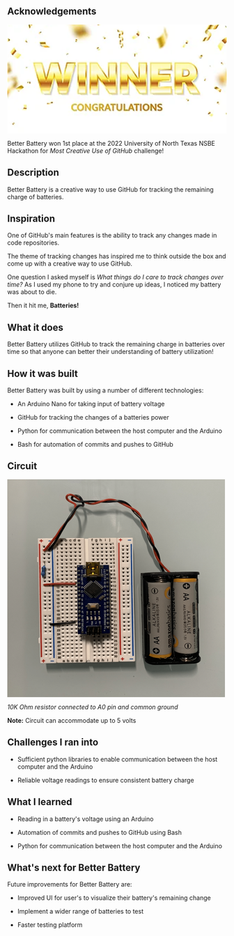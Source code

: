 ## Acknowledgements
<img align="center" alt="award" height= "250" width="1100" src="images/award.PNG"/>

Better Battery won 1st place at the 2022 University of North Texas NSBE Hackathon for *Most Creative Use of GitHub* challenge!

## Description

Better Battery is a creative way to use GitHub for tracking the remaining charge of batteries.

## Inspiration

One of GitHub's main features is the ability to track any changes made in code repositories.

The theme of tracking changes has inspired me to think outside the box and come up with a creative way to use GitHub.

One question I asked myself is _What things do I care to track changes over time?_
As I used my phone to try and conjure up ideas, I noticed my battery was about to die.

Then it hit me, **Batteries!**

## What it does

Better Battery utilizes GitHub to track the remaining charge in batteries over time so that anyone can better their understanding of battery utilization!

## How it was built

Better Battery was built by using a number of different technologies:

- An Arduino Nano for taking input of battery voltage

- GitHub for tracking the changes of a batteries power

- Python for communication between the host computer and the Arduino

- Bash for automation of commits and pushes to GitHub

## Circuit
<img align="center" alt="circuit" height= "500" width="500" src="images/circuit.png"/>

*10K Ohm resistor connected to A0 pin and common ground*

**Note:** Circuit can accommodate up to 5 volts

## Challenges I ran into

- Sufficient python libraries to enable communication between the host computer and the Arduino

- Reliable voltage readings to ensure consistent battery charge

## What I learned

- Reading in a battery's voltage using an Arduino

- Automation of commits and pushes to GitHub using Bash

- Python for communication between the host computer and the Arduino

## What's next for Better Battery

Future improvements for Better Battery are:

- Improved UI for user's to visualize their battery's remaining change

- Implement a wider range of batteries to test

- Faster testing platform
